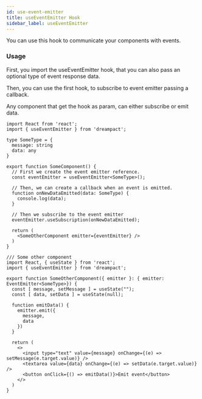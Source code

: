 ```yaml
---
id: use-event-emitter
title: useEventEmitter Hook
sidebar_label: useEventEmitter
---
```


You can use this hook to communicate your components with events.

### Usage

First, you import the useEventEmitter hook, that you can also pass an optional type of event response data.

Then, you can use the first hook, to subscribe to event emitter passing a callback.

Any component that get the hook as param, can either subscribe or emit data.

```tsx
import React from 'react';
import { useEventEmitter } from 'dreampact';

type SomeType = {
  message: string
  data: any
}

export function SomeComponent() {
  // First we create the event emitter reference.
  const eventEmitter = useEventEmitter<SomeType>();

  // Then, we can create a callback when an event is emitted.
  function onNewDataEmitted(data: SomeType) {
    console.log(data);
  }

  // Then we subscribe to the event emitter
  eventEmitter.useSubscription(onNewDataEmitted);

  return (
    <SomeOtherComponent emitter={eventEmitter} />
  )
}

/// Some other component
import React, { useState } from 'react';
import { useEventEmitter } from 'dreampact';

export function SomeOtherComponent({ emitter }: { emitter: EventEmitter<SomeType>}) {
  const [ message, setMessage ] = useState("");
  const [ data, setData ] = useState(null);

  function emitData() {
    emitter.emit({
      message,
      data
    })
  }

  return (
    <>
      <input type="text" value={message} onChange={(e) => setMessage(e.target.value)} />
      <textarea value={data} onChange={(e) => setData(e.target.value)} />
      <button onClick={() => emitData()}>Emit event</button>
    </>
  )
}
```